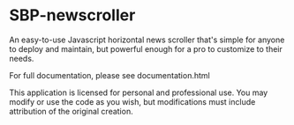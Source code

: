 # SBP-newscroller
An easy-to-use Javascript horizontal news scroller that's simple for anyone to deploy and maintain, but powerful enough for a pro to customize to their needs.

For full documentation, please see documentation.html 

This application is licensed for personal and professional use. You may modify or use the code as you wish, but modifications must include attribution of the original creation.
